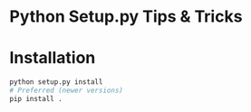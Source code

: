 # Python Setup.py Tips & Tricks #


# Installation #

```bash
python setup.py install
# Preferred (newer versions)
pip install .
```

